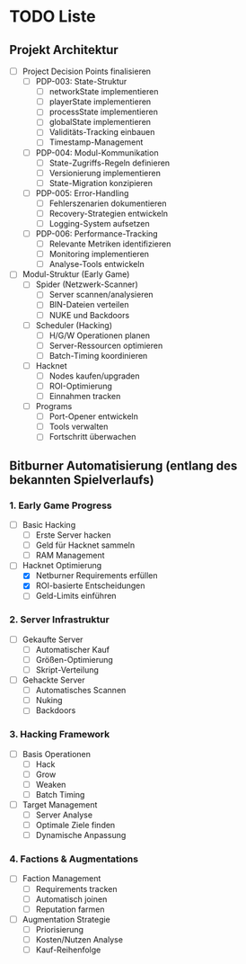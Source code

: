 # TODO Liste

## Projekt Architektur
- [ ] Project Decision Points finalisieren
  - [ ] PDP-003: State-Struktur
    - [ ] networkState implementieren
    - [ ] playerState implementieren
    - [ ] processState implementieren
    - [ ] globalState implementieren
    - [ ] Validitäts-Tracking einbauen
    - [ ] Timestamp-Management

  - [ ] PDP-004: Modul-Kommunikation
    - [ ] State-Zugriffs-Regeln definieren
    - [ ] Versionierung implementieren
    - [ ] State-Migration konzipieren

  - [ ] PDP-005: Error-Handling
    - [ ] Fehlerszenarien dokumentieren
    - [ ] Recovery-Strategien entwickeln
    - [ ] Logging-System aufsetzen

  - [ ] PDP-006: Performance-Tracking
    - [ ] Relevante Metriken identifizieren
    - [ ] Monitoring implementieren
    - [ ] Analyse-Tools entwickeln

- [ ] Modul-Struktur (Early Game)
  - [ ] Spider (Netzwerk-Scanner)
    - [ ] Server scannen/analysieren
    - [ ] BIN-Dateien verteilen
    - [ ] NUKE und Backdoors
  
  - [ ] Scheduler (Hacking)
    - [ ] H/G/W Operationen planen
    - [ ] Server-Ressourcen optimieren
    - [ ] Batch-Timing koordinieren

  - [ ] Hacknet
    - [ ] Nodes kaufen/upgraden
    - [ ] ROI-Optimierung
    - [ ] Einnahmen tracken

  - [ ] Programs
    - [ ] Port-Opener entwickeln
    - [ ] Tools verwalten
    - [ ] Fortschritt überwachen

## Bitburner Automatisierung (entlang des bekannten Spielverlaufs)

### 1. Early Game Progress
- [ ] Basic Hacking
  - [ ] Erste Server hacken
  - [ ] Geld für Hacknet sammeln
  - [ ] RAM Management

- [ ] Hacknet Optimierung
  - [x] Netburner Requirements erfüllen
  - [x] ROI-basierte Entscheidungen
  - [ ] Geld-Limits einführen

### 2. Server Infrastruktur
- [ ] Gekaufte Server
  - [ ] Automatischer Kauf
  - [ ] Größen-Optimierung
  - [ ] Skript-Verteilung

- [ ] Gehackte Server
  - [ ] Automatisches Scannen
  - [ ] Nuking
  - [ ] Backdoors

### 3. Hacking Framework
- [ ] Basis Operationen
  - [ ] Hack
  - [ ] Grow
  - [ ] Weaken
  - [ ] Batch Timing

- [ ] Target Management
  - [ ] Server Analyse
  - [ ] Optimale Ziele finden
  - [ ] Dynamische Anpassung

### 4. Factions & Augmentations
- [ ] Faction Management
  - [ ] Requirements tracken
  - [ ] Automatisch joinen
  - [ ] Reputation farmen

- [ ] Augmentation Strategie
  - [ ] Priorisierung
  - [ ] Kosten/Nutzen Analyse
  - [ ] Kauf-Reihenfolge 
